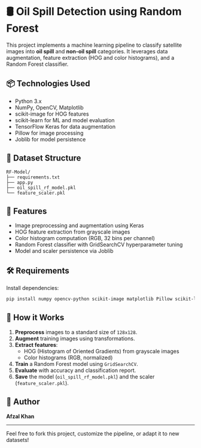 # 🛢️ Oil Spill Detection using Random Forest

This project implements a machine learning pipeline to classify satellite images into **oil spill** and **non-oil spill** categories. It leverages data augmentation, feature extraction (HOG and color histograms), and a Random Forest classifier.

## 📦 Technologies Used
- Python 3.x
- NumPy, OpenCV, Matplotlib
- scikit-image for HOG features
- scikit-learn for ML and model evaluation
- TensorFlow Keras for data augmentation
- Pillow for image processing
- Joblib for model persistence

## 📁 Dataset Structure
```
RF-Model/
├── requirements.txt
├── app.py
├── oil_spill_rf_model.pkl
└── feature_scaler.pkl
```

## 🚀 Features
- Image preprocessing and augmentation using Keras
- HOG feature extraction from grayscale images
- Color histogram computation (RGB, 32 bins per channel)
- Random Forest classifier with GridSearchCV hyperparameter tuning
- Model and scaler persistence via Joblib

## 🛠️ Requirements
Install dependencies:
```bash
pip install numpy opencv-python scikit-image matplotlib Pillow scikit-learn tensorflow joblib
```

## 🧠 How it Works
1. **Preprocess** images to a standard size of `128x128`.
2. **Augment** training images using transformations.
3. **Extract features**:
   - HOG (Histogram of Oriented Gradients) from grayscale images
   - Color histograms (RGB, normalized)
4. **Train** a Random Forest model using `GridSearchCV`.
5. **Evaluate** with accuracy and classification report.
6. **Save** the model (`oil_spill_rf_model.pkl`) and the scaler (`feature_scaler.pkl`).

## 👤 Author
**Afzal Khan**

---

Feel free to fork this project, customize the pipeline, or adapt it to new datasets!
